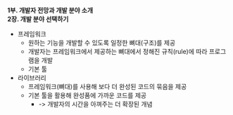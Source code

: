 <b>1부. 개발자 전망과 개발 분야 소개</b><br>
<b>2장. 개발 분야 선택하기</b>

- 프레임워크
    - 원하는 기능을 개발할 수 있도록 일정한 뼈대(구조)를 제공
    - 개발자는 프레임워크에서 제공하는 뼈대에서 정해진 규칙(rule)에 따라 프로그램을 개발
    - 기본 툴
- 라이브러리
    - 프레임워크(뼈대)를 사용해 보다 더 완성된 코드의 묶음을 제공
    - 기본 툴을 활용해 완성품에 가까운 코드를 제공
        - -> 개발자의 시간을 아껴주는 더 확장된 개념
